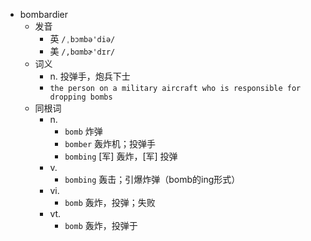 - bombardier
  - 发音
    - 英 `/ˌbɔmbə'diə/`
    - 美 `/,bɑmbɚ'dɪr/`
  - 词义
    - n. 投弹手，炮兵下士
    - `the person on a military aircraft who is responsible for dropping bombs`
  - 同根词
    - n.
      - `bomb` 炸弹
      - `bomber` 轰炸机；投弹手
      - `bombing` [军] 轰炸，[军] 投弹
    - v.
      - `bombing` 轰击；引爆炸弹（bomb的ing形式）
    - vi.
      - `bomb` 轰炸，投弹；失败
    - vt.
      - `bomb` 轰炸，投弹于
